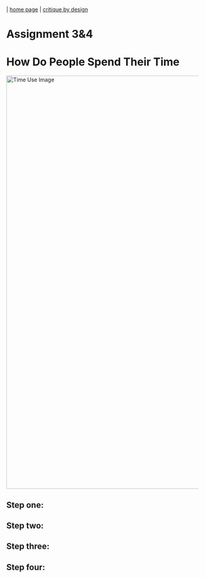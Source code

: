 | [home page](https://diliu-cmu.github.io/liu-portfolio/) | [critique by design](Cirtique-by-design)

# Assignment 3&4

# How Do People Spend Their Time
<img width="1082" alt="Time Use Image " src="https://github.com/user-attachments/assets/af601582-9722-4bba-88df-8fd854338e63">


## Step one:

## Step two:

## Step three:

## Step four:  
